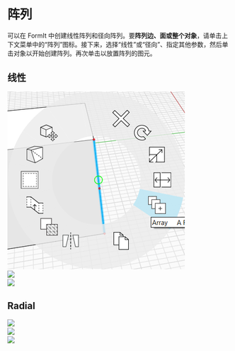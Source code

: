 # 阵列

可以在 FormIt 中创建线性阵列和径向阵列。要**阵列边、面或整个对象**，请单击上下文菜单中的“阵列”图标。接下来，选择“线性”或“径向”、指定其他参数，然后单击对象以开始创建阵列。再次单击以放置阵列的图元。

## 线性

![](../.gitbook/assets/array.png)\
![](../.gitbook/assets/array\_linear2.png)\
![](../.gitbook/assets/linear\_array\_3.png)

## Radial

![](<../.gitbook/assets/array\_radial1 (1).png>)\
![](../.gitbook/assets/radial\_array2.png)\
![](../.gitbook/assets/radial\_array3.png)

